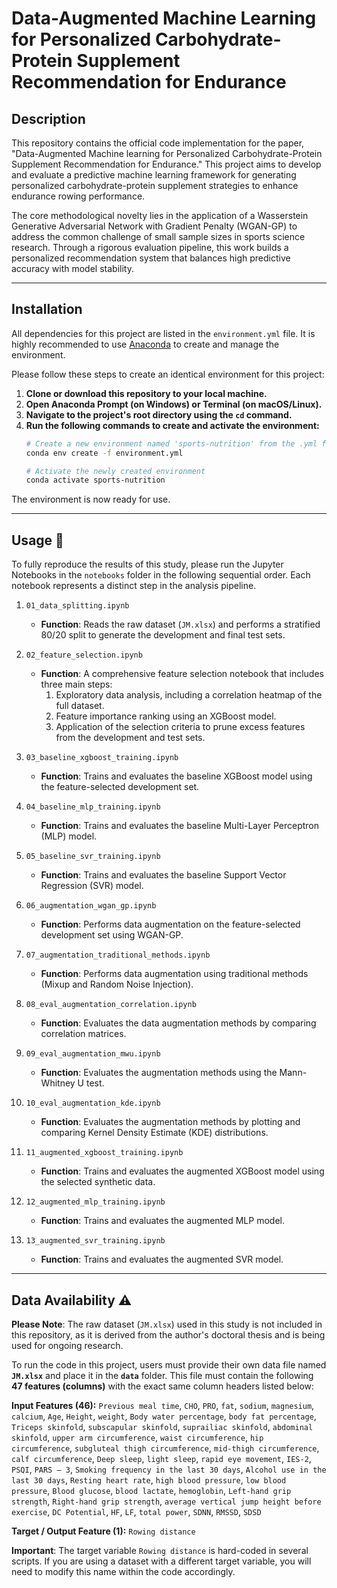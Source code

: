 # Data-Augmented Machine Learning for Personalized Carbohydrate-Protein Supplement Recommendation for Endurance

## Description

This repository contains the official code implementation for the paper, "Data-Augmented Machine learning for Personalized Carbohydrate-Protein Supplement Recommendation for Endurance." This project aims to develop and evaluate a predictive machine learning framework for generating personalized carbohydrate-protein supplement strategies to enhance endurance rowing performance.

The core methodological novelty lies in the application of a Wasserstein Generative Adversarial Network with Gradient Penalty (WGAN-GP) to address the common challenge of small sample sizes in sports science research. Through a rigorous evaluation pipeline, this work builds a personalized recommendation system that balances high predictive accuracy with model stability.

---

## Installation

All dependencies for this project are listed in the `environment.yml` file. It is highly recommended to use [Anaconda](https://www.anaconda.com/products/distribution) to create and manage the environment.

Please follow these steps to create an identical environment for this project:

1.  **Clone or download this repository to your local machine.**
2.  **Open Anaconda Prompt (on Windows) or Terminal (on macOS/Linux).**
3.  **Navigate to the project's root directory using the `cd` command.**
4.  **Run the following commands to create and activate the environment:**
    ```bash
    # Create a new environment named 'sports-nutrition' from the .yml file
    conda env create -f environment.yml

    # Activate the newly created environment
    conda activate sports-nutrition
    ```
The environment is now ready for use.

---

## Usage 🚀

To fully reproduce the results of this study, please run the Jupyter Notebooks in the `notebooks` folder in the following sequential order. Each notebook represents a distinct step in the analysis pipeline.

1.  `01_data_splitting.ipynb`
    * **Function**: Reads the raw dataset (`JM.xlsx`) and performs a stratified 80/20 split to generate the development and final test sets.

2.  `02_feature_selection.ipynb`
    * **Function**: A comprehensive feature selection notebook that includes three main steps:
        1.  Exploratory data analysis, including a correlation heatmap of the full dataset.
        2.  Feature importance ranking using an XGBoost model.
        3.  Application of the selection criteria to prune excess features from the development and test sets.

3.  `03_baseline_xgboost_training.ipynb`
    * **Function**: Trains and evaluates the baseline XGBoost model using the feature-selected development set.

4.  `04_baseline_mlp_training.ipynb`
    * **Function**: Trains and evaluates the baseline Multi-Layer Perceptron (MLP) model.

5.  `05_baseline_svr_training.ipynb`
    * **Function**: Trains and evaluates the baseline Support Vector Regression (SVR) model.

6.  `06_augmentation_wgan_gp.ipynb`
    * **Function**: Performs data augmentation on the feature-selected development set using WGAN-GP.

7.  `07_augmentation_traditional_methods.ipynb`
    * **Function**: Performs data augmentation using traditional methods (Mixup and Random Noise Injection).

8.  `08_eval_augmentation_correlation.ipynb`
    * **Function**: Evaluates the data augmentation methods by comparing correlation matrices.

9.  `09_eval_augmentation_mwu.ipynb`
    * **Function**: Evaluates the augmentation methods using the Mann-Whitney U test.

10. `10_eval_augmentation_kde.ipynb`
    * **Function**: Evaluates the augmentation methods by plotting and comparing Kernel Density Estimate (KDE) distributions.

11. `11_augmented_xgboost_training.ipynb`
    * **Function**: Trains and evaluates the augmented XGBoost model using the selected synthetic data.

12. `12_augmented_mlp_training.ipynb`
    * **Function**: Trains and evaluates the augmented MLP model.

13. `13_augmented_svr_training.ipynb`
    * **Function**: Trains and evaluates the augmented SVR model.

---

## Data Availability ⚠️

**Please Note**: The raw dataset (`JM.xlsx`) used in this study is not included in this repository, as it is derived from the author's doctoral thesis and is being used for ongoing research.

To run the code in this project, users must provide their own data file named **`JM.xlsx`** and place it in the **`data`** folder. This file must contain the following **47 features (columns)** with the exact same column headers listed below:

**Input Features (46):**
`Previous meal time`, `CHO`, `PRO`, `fat`, `sodium`, `magnesium`, `calcium`, `Age`, `Height`, `weight`, `Body water percentage`, `body fat percentage`, `Triceps skinfold`, `subscapular skinfold`, `suprailiac skinfold`, `abdominal skinfold`, `upper arm circumference`, `waist circumference`, `hip circumference`, `subgluteal thigh circumference`, `mid-thigh circumference`, `calf circumference`, `Deep sleep`, `light sleep`, `rapid eye movement`, `IES-2`, `PSQI`, `PARS – 3`, `Smoking frequency in the last 30 days`, `Alcohol use in the last 30 days`, `Resting heart rate`, `high blood pressure`, `low blood pressure`, `Blood glucose`, `blood lactate`, `hemoglobin`, `Left-hand grip strength`, `Right-hand grip strength`, `average vertical jump height before exercise`, `DC Potential`, `HF`, `LF`, `total power`, `SDNN`, `RMSSD`, `SDSD`

**Target / Output Feature (1):**
`Rowing distance`

**Important**: The target variable `Rowing distance` is hard-coded in several scripts. If you are using a dataset with a different target variable, you will need to modify this name within the code accordingly.